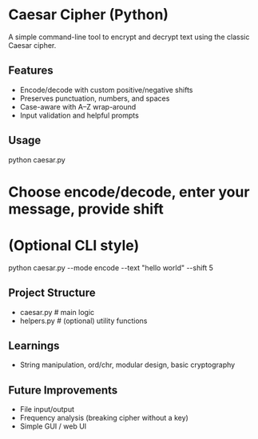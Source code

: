 # Caesar Cipher (Python)

A simple command-line tool to encrypt and decrypt text using the classic Caesar cipher.

## Features
- Encode/decode with custom positive/negative shifts
- Preserves punctuation, numbers, and spaces
- Case-aware with A–Z wrap-around
- Input validation and helpful prompts

## Usage
python caesar.py
# Choose encode/decode, enter your message, provide shift

# (Optional CLI style)
python caesar.py --mode encode --text "hello world" --shift 5

## Project Structure
- caesar.py  # main logic
- helpers.py # (optional) utility functions

## Learnings
- String manipulation, ord/chr, modular design, basic cryptography

## Future Improvements
- File input/output
- Frequency analysis (breaking cipher without a key)
- Simple GUI / web UI
